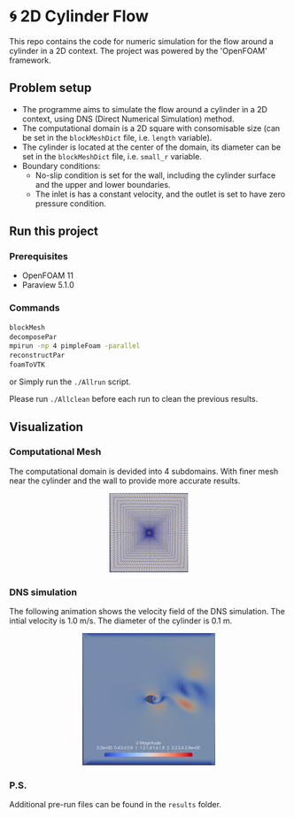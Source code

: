 # 🌀 2D Cylinder Flow

This repo contains the code for numeric simulation for the flow around a cylinder in a 2D context. The project was powered by the 'OpenFOAM' framework.

## Problem setup

+ The programme aims to simulate the flow around a cylinder in a 2D context, using DNS (Direct Numerical Simulation) method.
+ The computational domain is a 2D square with consomisable size (can be set in the `blockMeshDict` file, i.e. `length` variable).
+ The cylinder is located at the center of the domain, its diameter can be set in the `blockMeshDict` file, i.e. `small_r` variable.
+ Boundary conditions:
  + No-slip condition is set for the wall, including the cylinder surface and the upper and lower boundaries.
  + The inlet is has a constant velocity, and the outlet is set to have zero pressure condition.
## Run this project

### Prerequisites

+ OpenFOAM 11
+ Paraview 5.1.0

### Commands

```bash
blockMesh
decomposePar
mpirun -np 4 pimpleFoam -parallel
reconstructPar
foamToVTK
```

or Simply run the `./Allrun` script.

Please run `./Allclean` before each run to clean the previous results.


## Visualization

### Computational Mesh

The computational domain is devided into 4 subdomains. With finer mesh near the cylinder and the wall to provide more accurate results.

<div align="center">
<img src="https://raw.githubusercontent.com/chunyang-w/cylinderFlow/main/assets/mesh.png" alt="mesh" style="zoom:20%;" />
</div>

### DNS simulation

The following animation shows the velocity field of the DNS simulation. The intial velocity is 1.0 m/s. The diameter of the cylinder is 0.1 m.

<div align="center">
<img src="https://raw.githubusercontent.com/chunyang-w/cylinderFlow/main/assets/DNS.gif" alt="mesh" style="zoom:50%;" />
</div>

### P.S.

Additional pre-run files can be found in the `results` folder.
